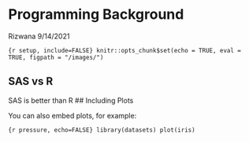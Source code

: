Programming Background
================
Rizwana
9/14/2021

`{r setup, include=FALSE} knitr::opts_chunk$set(echo = TRUE, eval =
TRUE, figpath = "/images/")`

## SAS vs R

SAS is better than R \#\# Including Plots

You can also embed plots, for example:

`{r pressure, echo=FALSE} library(datasets) plot(iris)`
